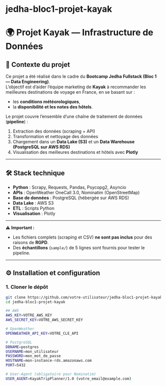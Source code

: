 # jedha-bloc1-projet-kayak

# 🌍 Projet Kayak — Infrastructure de Données

## 📖 Contexte du projet

Ce projet a été réalisé dans le cadre du **Bootcamp Jedha Fullstack (Bloc 1 — Data Engineering)**.  
L’objectif est d’aider l’équipe marketing de **Kayak** à recommander les meilleures destinations de voyage en France, en se basant sur :

- les **conditions météorologiques**,
- la **disponibilité et les notes des hôtels**.

Le projet couvre l’ensemble d’une chaîne de traitement de données (**pipeline**) :

1. Extraction des données (scraping + API)
2. Transformation et nettoyage des données
3. Chargement dans un **Data Lake (S3)** et un **Data Warehouse (PostgreSQL sur AWS RDS)**
4. Visualisation des meilleures destinations et hôtels avec **Plotly**

---

## 🛠️ Stack technique

- **Python** : Scrapy, Requests, Pandas, Psycopg2, Asyncio
- **APIs** : OpenWeather OneCall 3.0, Nominatim (OpenStreetMap)
- **Base de données** : PostgreSQL (hébergée sur AWS RDS)
- **Data Lake** : AWS S3
- **ETL** : Scripts Python
- **Visualisation** : Plotly

---

⚠️ **Important :**

- Les fichiers complets (scraping et CSV) **ne sont pas inclus** pour des raisons de **RGPD**.
- Des **échantillons** (`sample/`) de 5 lignes sont fournis pour tester le pipeline.

---

## ⚙️ Installation et configuration

### 1. Cloner le dépôt

```bash
git clone https://github.com/votre-utilisateur/jedha-bloc1-projet-kayak.git
cd jedha-bloc1-projet-kayak

## AWS
AWS_KEY=VOTRE_AWS_KEY
AWS_SECRET_KEY=VOTRE_AWS_SECRET_KEY

# OpenWeather
OPENWEATHER_API_KEY=VOTRE_CLE_API

# PostgreSQL
DBNAME=postgres
USERNAME=mon_utilisateur
PASSWORD=mon_mot_de_passe
HOSTNAME=mon-instance-rds.amazonaws.com
PORT=5432

# User-Agent (obligatoire pour Nominatim)
USER_AGENT=KayakTripPlanner/1.0 (votre_email@example.com)
```
